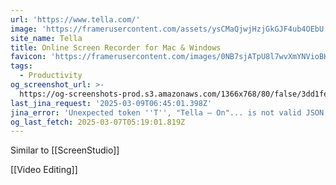 ```yaml
---
url: 'https://www.tella.com/'
image: 'https://framerusercontent.com/assets/ysCMaQjwjHzjGkGJF4ub4OEbU.png'
site_name: Tella
title: Online Screen Recorder for Mac & Windows
favicon: 'https://framerusercontent.com/images/0NB7sjATpU8l7wvXmYNVioBH8.png'
tags:
  - Productivity
og_screenshot_url: >-
  https://og-screenshots-prod.s3.amazonaws.com/1366x768/80/false/3dd1fecdea603fad3767ae8bfef69361bf7d252ac9069b4a90c5d33689fc5a9a.jpeg
last_jina_request: '2025-03-09T06:45:01.398Z'
jina_error: 'Unexpected token ''T'', "Tella — On"... is not valid JSON'
og_last_fetch: 2025-03-07T05:19:01.819Z
---
```


Similar to [[ScreenStudio]]

[[Video Editing]]


